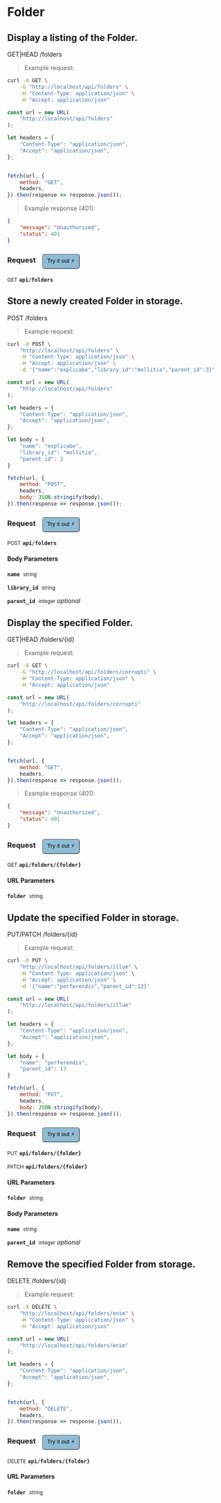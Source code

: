 # Folder


## Display a listing of the Folder.


GET|HEAD /folders

> Example request:

```bash
curl -X GET \
    -G "http://localhost/api/folders" \
    -H "Content-Type: application/json" \
    -H "Accept: application/json"
```

```javascript
const url = new URL(
    "http://localhost/api/folders"
);

let headers = {
    "Content-Type": "application/json",
    "Accept": "application/json",
};


fetch(url, {
    method: "GET",
    headers,
}).then(response => response.json());
```


> Example response (401):

```json
{
    "message": "Unauthorized",
    "status": 401
}
```
<div id="execution-results-GETapi-folders" hidden>
    <blockquote>Received response<span id="execution-response-status-GETapi-folders"></span>:</blockquote>
    <pre class="json"><code id="execution-response-content-GETapi-folders"></code></pre>
</div>
<div id="execution-error-GETapi-folders" hidden>
    <blockquote>Request failed with error:</blockquote>
    <pre><code id="execution-error-message-GETapi-folders"></code></pre>
</div>
<form id="form-GETapi-folders" data-method="GET" data-path="api/folders" data-authed="0" data-hasfiles="0" data-headers='{"Content-Type":"application\/json","Accept":"application\/json"}' onsubmit="event.preventDefault(); executeTryOut('GETapi-folders', this);">
<h3>
    Request&nbsp;&nbsp;&nbsp;
        <button type="button" style="background-color: #8fbcd4; padding: 5px 10px; border-radius: 5px; border-width: thin;" id="btn-tryout-GETapi-folders" onclick="tryItOut('GETapi-folders');">Try it out ⚡</button>
    <button type="button" style="background-color: #c97a7e; padding: 5px 10px; border-radius: 5px; border-width: thin;" id="btn-canceltryout-GETapi-folders" onclick="cancelTryOut('GETapi-folders');" hidden>Cancel</button>&nbsp;&nbsp;
    <button type="submit" style="background-color: #6ac174; padding: 5px 10px; border-radius: 5px; border-width: thin;" id="btn-executetryout-GETapi-folders" hidden>Send Request 💥</button>
    </h3>
<p>
<small class="badge badge-green">GET</small>
 <b><code>api/folders</code></b>
</p>
</form>


## Store a newly created Folder in storage.


POST /folders

> Example request:

```bash
curl -X POST \
    "http://localhost/api/folders" \
    -H "Content-Type: application/json" \
    -H "Accept: application/json" \
    -d '{"name":"explicabo","library_id":"mollitia","parent_id":3}'

```

```javascript
const url = new URL(
    "http://localhost/api/folders"
);

let headers = {
    "Content-Type": "application/json",
    "Accept": "application/json",
};

let body = {
    "name": "explicabo",
    "library_id": "mollitia",
    "parent_id": 3
}

fetch(url, {
    method: "POST",
    headers,
    body: JSON.stringify(body),
}).then(response => response.json());
```


<div id="execution-results-POSTapi-folders" hidden>
    <blockquote>Received response<span id="execution-response-status-POSTapi-folders"></span>:</blockquote>
    <pre class="json"><code id="execution-response-content-POSTapi-folders"></code></pre>
</div>
<div id="execution-error-POSTapi-folders" hidden>
    <blockquote>Request failed with error:</blockquote>
    <pre><code id="execution-error-message-POSTapi-folders"></code></pre>
</div>
<form id="form-POSTapi-folders" data-method="POST" data-path="api/folders" data-authed="0" data-hasfiles="0" data-headers='{"Content-Type":"application\/json","Accept":"application\/json"}' onsubmit="event.preventDefault(); executeTryOut('POSTapi-folders', this);">
<h3>
    Request&nbsp;&nbsp;&nbsp;
        <button type="button" style="background-color: #8fbcd4; padding: 5px 10px; border-radius: 5px; border-width: thin;" id="btn-tryout-POSTapi-folders" onclick="tryItOut('POSTapi-folders');">Try it out ⚡</button>
    <button type="button" style="background-color: #c97a7e; padding: 5px 10px; border-radius: 5px; border-width: thin;" id="btn-canceltryout-POSTapi-folders" onclick="cancelTryOut('POSTapi-folders');" hidden>Cancel</button>&nbsp;&nbsp;
    <button type="submit" style="background-color: #6ac174; padding: 5px 10px; border-radius: 5px; border-width: thin;" id="btn-executetryout-POSTapi-folders" hidden>Send Request 💥</button>
    </h3>
<p>
<small class="badge badge-black">POST</small>
 <b><code>api/folders</code></b>
</p>
<h4 class="fancy-heading-panel"><b>Body Parameters</b></h4>
<p>
<b><code>name</code></b>&nbsp;&nbsp;<small>string</small>  &nbsp;
<input type="text" name="name" data-endpoint="POSTapi-folders" data-component="body" required  hidden>
<br>
</p>
<p>
<b><code>library_id</code></b>&nbsp;&nbsp;<small>string</small>  &nbsp;
<input type="text" name="library_id" data-endpoint="POSTapi-folders" data-component="body" required  hidden>
<br>
</p>
<p>
<b><code>parent_id</code></b>&nbsp;&nbsp;<small>integer</small>     <i>optional</i> &nbsp;
<input type="number" name="parent_id" data-endpoint="POSTapi-folders" data-component="body"  hidden>
<br>
</p>

</form>


## Display the specified Folder.


GET|HEAD /folders/{id}

> Example request:

```bash
curl -X GET \
    -G "http://localhost/api/folders/corrupti" \
    -H "Content-Type: application/json" \
    -H "Accept: application/json"
```

```javascript
const url = new URL(
    "http://localhost/api/folders/corrupti"
);

let headers = {
    "Content-Type": "application/json",
    "Accept": "application/json",
};


fetch(url, {
    method: "GET",
    headers,
}).then(response => response.json());
```


> Example response (401):

```json
{
    "message": "Unauthorized",
    "status": 401
}
```
<div id="execution-results-GETapi-folders--folder-" hidden>
    <blockquote>Received response<span id="execution-response-status-GETapi-folders--folder-"></span>:</blockquote>
    <pre class="json"><code id="execution-response-content-GETapi-folders--folder-"></code></pre>
</div>
<div id="execution-error-GETapi-folders--folder-" hidden>
    <blockquote>Request failed with error:</blockquote>
    <pre><code id="execution-error-message-GETapi-folders--folder-"></code></pre>
</div>
<form id="form-GETapi-folders--folder-" data-method="GET" data-path="api/folders/{folder}" data-authed="0" data-hasfiles="0" data-headers='{"Content-Type":"application\/json","Accept":"application\/json"}' onsubmit="event.preventDefault(); executeTryOut('GETapi-folders--folder-', this);">
<h3>
    Request&nbsp;&nbsp;&nbsp;
        <button type="button" style="background-color: #8fbcd4; padding: 5px 10px; border-radius: 5px; border-width: thin;" id="btn-tryout-GETapi-folders--folder-" onclick="tryItOut('GETapi-folders--folder-');">Try it out ⚡</button>
    <button type="button" style="background-color: #c97a7e; padding: 5px 10px; border-radius: 5px; border-width: thin;" id="btn-canceltryout-GETapi-folders--folder-" onclick="cancelTryOut('GETapi-folders--folder-');" hidden>Cancel</button>&nbsp;&nbsp;
    <button type="submit" style="background-color: #6ac174; padding: 5px 10px; border-radius: 5px; border-width: thin;" id="btn-executetryout-GETapi-folders--folder-" hidden>Send Request 💥</button>
    </h3>
<p>
<small class="badge badge-green">GET</small>
 <b><code>api/folders/{folder}</code></b>
</p>
<h4 class="fancy-heading-panel"><b>URL Parameters</b></h4>
<p>
<b><code>folder</code></b>&nbsp;&nbsp;<small>string</small>  &nbsp;
<input type="text" name="folder" data-endpoint="GETapi-folders--folder-" data-component="url" required  hidden>
<br>
</p>
</form>


## Update the specified Folder in storage.


PUT/PATCH /folders/{id}

> Example request:

```bash
curl -X PUT \
    "http://localhost/api/folders/illum" \
    -H "Content-Type: application/json" \
    -H "Accept: application/json" \
    -d '{"name":"perferendis","parent_id":13}'

```

```javascript
const url = new URL(
    "http://localhost/api/folders/illum"
);

let headers = {
    "Content-Type": "application/json",
    "Accept": "application/json",
};

let body = {
    "name": "perferendis",
    "parent_id": 13
}

fetch(url, {
    method: "PUT",
    headers,
    body: JSON.stringify(body),
}).then(response => response.json());
```


<div id="execution-results-PUTapi-folders--folder-" hidden>
    <blockquote>Received response<span id="execution-response-status-PUTapi-folders--folder-"></span>:</blockquote>
    <pre class="json"><code id="execution-response-content-PUTapi-folders--folder-"></code></pre>
</div>
<div id="execution-error-PUTapi-folders--folder-" hidden>
    <blockquote>Request failed with error:</blockquote>
    <pre><code id="execution-error-message-PUTapi-folders--folder-"></code></pre>
</div>
<form id="form-PUTapi-folders--folder-" data-method="PUT" data-path="api/folders/{folder}" data-authed="0" data-hasfiles="0" data-headers='{"Content-Type":"application\/json","Accept":"application\/json"}' onsubmit="event.preventDefault(); executeTryOut('PUTapi-folders--folder-', this);">
<h3>
    Request&nbsp;&nbsp;&nbsp;
        <button type="button" style="background-color: #8fbcd4; padding: 5px 10px; border-radius: 5px; border-width: thin;" id="btn-tryout-PUTapi-folders--folder-" onclick="tryItOut('PUTapi-folders--folder-');">Try it out ⚡</button>
    <button type="button" style="background-color: #c97a7e; padding: 5px 10px; border-radius: 5px; border-width: thin;" id="btn-canceltryout-PUTapi-folders--folder-" onclick="cancelTryOut('PUTapi-folders--folder-');" hidden>Cancel</button>&nbsp;&nbsp;
    <button type="submit" style="background-color: #6ac174; padding: 5px 10px; border-radius: 5px; border-width: thin;" id="btn-executetryout-PUTapi-folders--folder-" hidden>Send Request 💥</button>
    </h3>
<p>
<small class="badge badge-darkblue">PUT</small>
 <b><code>api/folders/{folder}</code></b>
</p>
<p>
<small class="badge badge-purple">PATCH</small>
 <b><code>api/folders/{folder}</code></b>
</p>
<h4 class="fancy-heading-panel"><b>URL Parameters</b></h4>
<p>
<b><code>folder</code></b>&nbsp;&nbsp;<small>string</small>  &nbsp;
<input type="text" name="folder" data-endpoint="PUTapi-folders--folder-" data-component="url" required  hidden>
<br>
</p>
<h4 class="fancy-heading-panel"><b>Body Parameters</b></h4>
<p>
<b><code>name</code></b>&nbsp;&nbsp;<small>string</small>  &nbsp;
<input type="text" name="name" data-endpoint="PUTapi-folders--folder-" data-component="body" required  hidden>
<br>
</p>
<p>
<b><code>parent_id</code></b>&nbsp;&nbsp;<small>integer</small>     <i>optional</i> &nbsp;
<input type="number" name="parent_id" data-endpoint="PUTapi-folders--folder-" data-component="body"  hidden>
<br>
</p>

</form>


## Remove the specified Folder from storage.


DELETE /folders/{id}

> Example request:

```bash
curl -X DELETE \
    "http://localhost/api/folders/enim" \
    -H "Content-Type: application/json" \
    -H "Accept: application/json"
```

```javascript
const url = new URL(
    "http://localhost/api/folders/enim"
);

let headers = {
    "Content-Type": "application/json",
    "Accept": "application/json",
};


fetch(url, {
    method: "DELETE",
    headers,
}).then(response => response.json());
```


<div id="execution-results-DELETEapi-folders--folder-" hidden>
    <blockquote>Received response<span id="execution-response-status-DELETEapi-folders--folder-"></span>:</blockquote>
    <pre class="json"><code id="execution-response-content-DELETEapi-folders--folder-"></code></pre>
</div>
<div id="execution-error-DELETEapi-folders--folder-" hidden>
    <blockquote>Request failed with error:</blockquote>
    <pre><code id="execution-error-message-DELETEapi-folders--folder-"></code></pre>
</div>
<form id="form-DELETEapi-folders--folder-" data-method="DELETE" data-path="api/folders/{folder}" data-authed="0" data-hasfiles="0" data-headers='{"Content-Type":"application\/json","Accept":"application\/json"}' onsubmit="event.preventDefault(); executeTryOut('DELETEapi-folders--folder-', this);">
<h3>
    Request&nbsp;&nbsp;&nbsp;
        <button type="button" style="background-color: #8fbcd4; padding: 5px 10px; border-radius: 5px; border-width: thin;" id="btn-tryout-DELETEapi-folders--folder-" onclick="tryItOut('DELETEapi-folders--folder-');">Try it out ⚡</button>
    <button type="button" style="background-color: #c97a7e; padding: 5px 10px; border-radius: 5px; border-width: thin;" id="btn-canceltryout-DELETEapi-folders--folder-" onclick="cancelTryOut('DELETEapi-folders--folder-');" hidden>Cancel</button>&nbsp;&nbsp;
    <button type="submit" style="background-color: #6ac174; padding: 5px 10px; border-radius: 5px; border-width: thin;" id="btn-executetryout-DELETEapi-folders--folder-" hidden>Send Request 💥</button>
    </h3>
<p>
<small class="badge badge-red">DELETE</small>
 <b><code>api/folders/{folder}</code></b>
</p>
<h4 class="fancy-heading-panel"><b>URL Parameters</b></h4>
<p>
<b><code>folder</code></b>&nbsp;&nbsp;<small>string</small>  &nbsp;
<input type="text" name="folder" data-endpoint="DELETEapi-folders--folder-" data-component="url" required  hidden>
<br>
</p>
</form>




